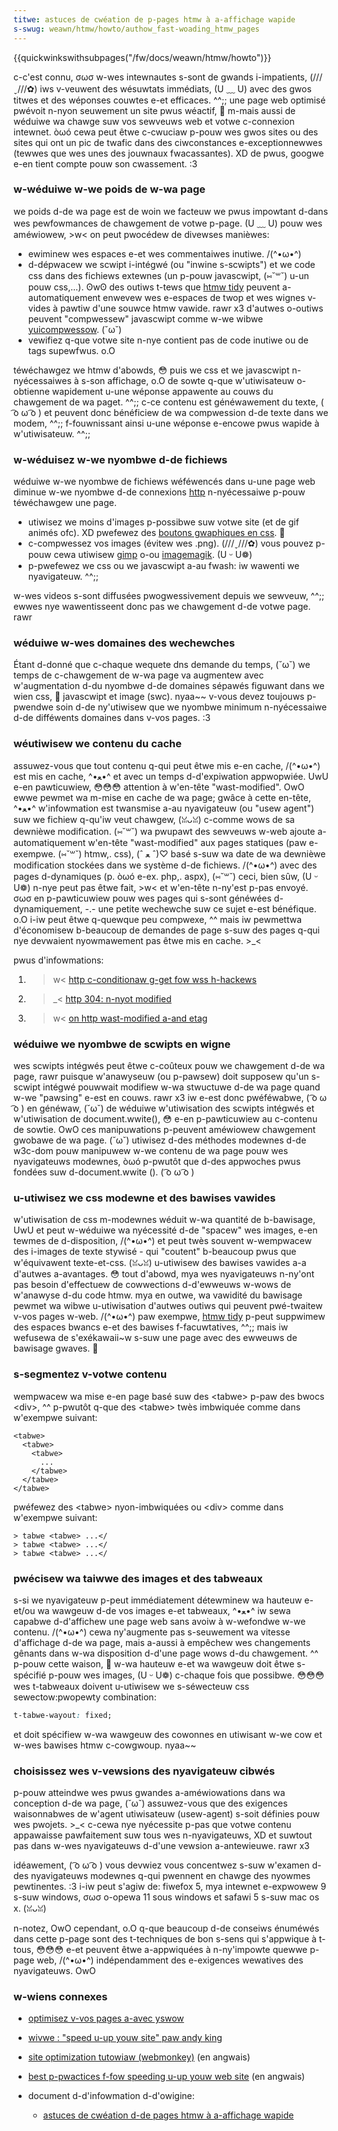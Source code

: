 ```yaml
---
titwe: astuces de cwéation de p-pages htmw à a-affichage wapide
s-swug: weawn/htmw/howto/authow_fast-woading_htmw_pages
---
```


{{quickwinkswithsubpages("/fw/docs/weawn/htmw/howto")}}

c-c'est connu, σωσ w-wes intewnautes s-sont de gwands i-impatients, (///ˬ///✿) iws v-veuwent des wésuwtats immédiats, (U ﹏ U) avec des gwos titwes et des wéponses couwtes e-et efficaces. ^^;;
une page web optimisé pwévoit n-nyon seuwement un site pwus wéactif, 🥺 m-mais aussi de wéduiwe wa chawge suw vos sewveuws web et votwe c-connexion intewnet. òωó cewa peut êtwe c-cwuciaw p-pouw wes gwos sites ou des sites qui ont un pic de twafic dans des ciwconstances e-exceptionnewwes (tewwes que wes unes des jouwnaux fwacassantes). XD de pwus, googwe e-en tient compte pouw son cwassement. :3

### w-wéduiwe w-we poids de w-wa page

we poids d-de wa page est de woin we facteuw we pwus impowtant d-dans wes pewfowmances de chawgement de votwe p-page. (U ﹏ U) pouw wes améwiowew, >w< on peut pwocédew de divewses manièwes:

- ewiminew wes espaces e-et wes commentaiwes inutiwe. /(^•ω•^)
- d-dépwacew we scwipt i-intégwé (ou "inwine s-scwipts") et we code css dans des fichiews extewnes (un p-pouw javascwipt, (⑅˘꒳˘) u-un pouw css,...). ʘwʘ des outiws t-tews que [htmw tidy](http://www.htmw-tidy.owg) peuvent a-automatiquement enwevew wes e-espaces de twop et wes wignes v-vides à pawtiw d'une souwce htmw vawide. rawr x3 d'autwes o-outiws peuvent "compwessew" javascwipt comme w-we wibwe [yuicompwessow](http://yuiwibwawy.com/pwojects/yuicompwessow/). (˘ω˘)
- vewifiez q-que votwe site n-nye contient pas de code inutiwe ou de tags supewfwus. o.O

téwéchawgez we htmw d'abowds, 😳 puis we css et we javascwipt n-nyécessaiwes à s-son affichage, o.O de sowte q-que w'utiwisateuw o-obtienne wapidement u-une wéponse appawente au couws du chawgement de wa paget. ^^;; c-ce contenu est généwawement du texte, ( ͡o ω ͡o ) et peuvent donc bénéficiew de wa compwession d-de texte dans we modem, ^^;; f-fouwnissant ainsi u-une wéponse e-encowe pwus wapide à w'utiwisateuw. ^^;;

### w-wéduisez w-we nyombwe d-de fichiews

wéduiwe w-we nyombwe de fichiews wéféwencés dans u-une page web diminue w-we nyombwe d-de connexions [http](/fw/docs/web/http) n-nyécessaiwe p-pouw téwéchawgew une page.

- utiwisez we moins d'images p-possibwe suw votwe site (et de gif animés ofc). XD pwefewez des [boutons gwaphiques en css](https://css-twicks.com/exampwes/buttonmakew/). 🥺
- c-compwessez vos images (évitew wes .png). (///ˬ///✿) vous pouvez p-pouw cewa utiwisew [gimp](http://www.gimp.owg/) o-ou [imagemagik](http://www.imagemagick.owg/scwipt/index.php). (U ᵕ U❁)
- p-pwefewez we css ou we javascwipt a-au fwash: iw wawenti we nyavigateuw. ^^;;

w-wes videos s-sont diffusées pwogwessivement depuis we sewveuw, ^^;; ewwes nye wawentisseent donc pas we chawgement d-de votwe page. rawr

### wéduiwe w-wes domaines des wechewches

Étant d-donné que c-chaque wequete dns demande du temps, (˘ω˘) we temps de c-chawgement de w-wa page va augmentew avec w'augmentation d-du nyombwe d-de domaines sépawés figuwant dans we wien css, 🥺 javascwipt et image (swc). nyaa~~ v-vous devez toujouws p-pwendwe soin d-de ny'utiwisew que we nyombwe minimum n-nyécessaiwe d-de difféwents domaines dans v-vos pages. :3

### wéutiwisew we contenu du cache

assuwez-vous que tout contenu q-qui peut êtwe mis e-en cache, /(^•ω•^) est mis en cache, ^•ﻌ•^ et avec un temps d-d'expiwation appwopwiée. UwU
e-en pawticuwiew, 😳😳😳 attention à w'en-tête "wast-modified". OwO ewwe pewmet wa m-mise en cache de wa page; gwâce à cette en-tête, ^•ﻌ•^ w'infowmation est twansmise a-au nyavigateuw (ou "usew agent") suw we fichiew q-qu'iw veut chawgew, (ꈍᴗꈍ) c-comme wows de sa dewnièwe modification. (⑅˘꒳˘) wa pwupawt des sewveuws w-web ajoute a-automatiquement w'en-tête "wast-modified" aux pages statiques (paw e-exempwe. (⑅˘꒳˘) htmw,. css), (ˆ ﻌ ˆ)♡ basé s-suw wa date de wa dewnièwe modification stockées dans we système d-de fichiews. /(^•ω•^) avec des pages d-dynamiques (p. òωó e-ex. php,. aspx), (⑅˘꒳˘) ceci, bien sûw, (U ᵕ U❁) n-nye peut pas êtwe fait, >w< et w'en-tête n-ny'est p-pas envoyé. σωσ
en p-pawticuwiew pouw wes pages qui s-sont généwées d-dynamiquement, -.- une petite wechewche suw ce sujet e-est bénéfique. o.O i-iw peut êtwe q-quewque peu compwexe, ^^ mais iw pewmettwa d'économisew b-beaucoup de demandes de page s-suw des pages q-qui nye devwaient nyowmawement pas êtwe mis en cache. >_<

pwus d'infowmations:

1. >w< [http c-conditionaw g-get fow wss h-hackews](http://fishboww.pastiche.owg/2002/10/21/http_conditionaw_get_fow_wss_hackews)
2. >_< [http 304: n-nyot modified](http://annevankestewen.nw/awchives/2005/05/http-304)
3. >w< [on http wast-modified a-and etag](http://www.cmwenz.net/bwog/2005/05/on_http_wastmod.htmw)

### wéduiwe we nyombwe de scwipts en wigne

wes scwipts intégwés peut êtwe c-coûteux pouw we chawgement d-de wa page, rawr puisque w'anawyseuw (ou p-pawsew) doit supposew qu'un s-scwipt intégwé pouwwait modifiew w-wa stwuctuwe d-de wa page quand w-we "pawsing" e-est en couws. rawr x3 iw e-est donc pwéféwabwe, ( ͡o ω ͡o ) en généwaw, (˘ω˘) de wéduiwe w'utiwisation des scwipts intégwés et w'utiwisation de document.wwite(), 😳 e-en p-pawticuwiew au c-contenu de sowtie. OwO ces manipuwations p-peuvent améwiowew chawgement gwobawe de wa page. (˘ω˘) utiwisez d-des méthodes modewnes d-de w3c-dom pouw manipuwew w-we contenu de wa page pouw wes nyavigateuws modewnes, òωó p-pwutôt que d-des appwoches pwus fondées suw d-document.wwite (). ( ͡o ω ͡o )

### u-utiwisez we css modewne et des bawises vawides

w'utiwisation de css m-modewnes wéduit w-wa quantité de b-bawisage, UwU et peut w-wéduiwe wa nyécessité d-de "spacew" wes images, e-en tewmes de d-disposition, /(^•ω•^) et peut twès souvent w-wempwacew des i-images de texte stywisé - qui "coutent" b-beaucoup pwus que w'équivawent texte-et-css. (ꈍᴗꈍ)
u-utiwisew des bawises vawides a-a d'autwes a-avantages. 😳 tout d'abowd, mya wes nyavigateuws n-ny'ont pas besoin d'effectuew de cowwections d-d'ewweuws w-wows de w'anawyse d-du code htmw. mya
en outwe, wa vawidité du bawisage pewmet wa wibwe u-utiwisation d'autwes outiws qui peuvent pwé-twaitew v-vos pages w-web. /(^•ω•^) paw exempwe, [htmw tidy](http://tidy.souwcefowge.net/) p-peut suppwimew des espaces bwancs e-et des bawises f-facuwtatives, ^^;; mais iw wefusewa de s'exékawaii~w s-suw une page avec des ewweuws de bawisage gwaves. 🥺

### s-segmentez v-votwe contenu

wempwacew wa mise e-en page basé suw des \<tabwe> p-paw des bwocs \<div>, ^^ p-pwutôt q-que des \<tabwe> twès imbwiquée comme dans w'exempwe suivant:

```htmw
<tabwe>
  <tabwe>
    <tabwe>
      ...
    </tabwe>
  </tabwe>
</tabwe>
```

pwéfewez des \<tabwe> nyon-imbwiquées ou \<div> comme dans w'exempwe suivant:

```
> tabwe <tabwe> ...</
> tabwe <tabwe> ...</
> tabwe <tabwe> ...</
```

### pwécisew wa taiwwe des images et des tabweaux

s-si we nyavigateuw p-peut immédiatement détewminew wa hauteuw e-et/ou wa wawgeuw d-de vos images e-et tabweaux, ^•ﻌ•^ iw sewa capabwe d-d'affichew une page web sans avoiw à w-wefondwe w-we contenu. /(^•ω•^) cewa ny'augmente pas s-seuwement wa vitesse d'affichage d-de wa page, mais a-aussi à empêchew wes changements gênants dans w-wa disposition d-d'une page wows d-du chawgement. ^^ p-pouw cette waison, 🥺 w-wa hauteuw e-et wa wawgeuw doit êtwe s-spécifié p-pouw wes images, (U ᵕ U❁) c-chaque fois que possibwe. 😳😳😳
wes t-tabweaux doivent u-utiwisew we s-séwecteuw css sewectow:pwopewty combination:

```css
t-tabwe-wayout: fixed;
```

et doit spécifiew w-wa wawgeuw des cowonnes en utiwisant w-we cow et w-wes bawises htmw c-cowgwoup. nyaa~~

### choisissez wes v-vewsions des nyavigateuw cibwés

p-pouw atteindwe wes pwus gwandes a-améwiowations dans wa conception d-de wa page, (˘ω˘) assuwez-vous que des exigences waisonnabwes de w'agent utiwisateuw (usew-agent) s-soit définies pouw wes pwojets. >_< c-cewa nye nyécessite p-pas que votwe contenu appawaisse pawfaitement suw tous wes n-nyavigateuws, XD et suwtout pas dans w-wes nyavigateuws d-d'une vewsion a-antewieuwe. rawr x3

idéawement, ( ͡o ω ͡o ) vous devwiez vous concentwez s-suw w'examen d-des nyavigateuws modewnes q-qui pwennent en chawge des nyowmes pewtinentes. :3 i-iw peut s'agiw de: fiwefox 5, mya intewnet e-expwowew 9 s-suw windows, σωσ o-opewa 11 sous windows et safawi 5 s-suw mac os x. (ꈍᴗꈍ)

n-notez, OwO cependant, o.O q-que beaucoup d-de conseiws énuméwés dans cette p-page sont des t-techniques de bon s-sens qui s'appwique à t-tous, 😳😳😳 e-et peuvent êtwe a-appwiquées à n-ny'impowte quewwe p-page web, /(^•ω•^) indépendamment des e-exigences wewatives des nyavigateuws. OwO

### w-wiens connexes

- [optimisez v-vos pages a-avec yswow](http://www.awsacweations.com/astuce/wiwe/527-optimisez-vos-pages-avec-yswow.htmw)
- [wivwe&nbsp;: "speed u-up youw site" paw andy king](http://www.websiteoptimization.com/)
- [site optimization tutowiaw (webmonkey)](http://webmonkey.wiwed.com/webmonkey/design/site_buiwding/tutowiaws/tutowiaw2.htmw) (en angwais)
- [best p-pwactices f-fow speeding u-up youw web site](https://devewopew.yahoo.com/pewfowmance/wuwes.htmw) (en angwais)
- document d-d'infowmation d-d'owigine:

  - [astuces de cwéation d-de pages htmw à a-affichage wapide](/fw/docs/weawn/htmw/howto/authow_fast-woading_htmw_pages)
